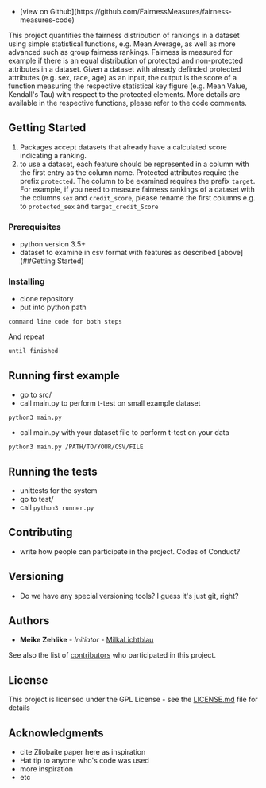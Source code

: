 <!--
# About the Program
-->

<ul>
    <li> [view on Github](https://github.com/FairnessMeasures/fairness-measures-code) </li>
</ul>


This project quantifies the fairness distribution of rankings in a dataset using simple statistical functions,
e.g. Mean Average, as well as more advanced such as group fairness rankings. Fairness is measured for example if there is an equal distribution of protected and non-protected attributes in a dataset.
Given a dataset with already definded protected attributes (e.g. sex, race, age) as an input, the output is the score of a function measuring the respective statistical key figure
(e.g. Mean Value, Kendall's Tau) with respect to the protected elements. More details are available in the respective functions, please refer to the code comments.


## Getting Started
1. Packages accept datasets that already have a calculated score indicating a ranking.
2. to use a dataset, each feature should be represented in a column with the first entry as the column name.
Protected attributes require the prefix ``protected``. The column to be examined requires the prefix ``target``.
For example, if you need to measure fairness rankings of a dataset with the columns ``sex`` and ``credit_score``,
please rename the first columns e.g. to ``protected_sex`` and ``target_credit_Score``

### Prerequisites

* python version 3.5+
* dataset to examine in csv format with features as described [above](##Getting Started)

<!--maybe put python version checker for unix and windows terminal?
@mega: included now in Main.py
-->

### Installing

* clone repository
* put into python path

```
command line code for both steps
```

And repeat

```
until finished
```

## Running first example
* go to src/
* call main.py to perform t-test on small example dataset
```
python3 main.py
```
* call main.py with your dataset file to perform t-test on your data
```
python3 main.py /PATH/TO/YOUR/CSV/FILE
```

## Running the tests

* unittests for the system
* go to test/
* call ```python3 runner.py```


## Contributing

* write how people can participate in the project. Codes of Conduct?

## Versioning

* Do we have any special versioning tools? I guess it's just git, right?

## Authors

* **Meike Zehlike** - *Initiator* - [MilkaLichtblau](https://github.com/MilkaLichtblau)

See also the list of [contributors](https://github.com/your/project/contributors) who participated in this project.

## License

This project is licensed under the GPL License - see the [LICENSE.md](LICENSE.md) file for details

## Acknowledgments

* cite Zliobaite paper here as inspiration
* Hat tip to anyone who's code was used
* more inspiration
* etc


<!--
# How to Install

# How to run

# License
make sure access rights are correct
-->